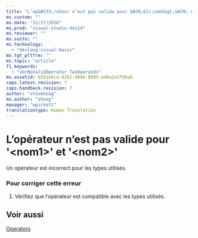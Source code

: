 ```yaml
---
title: "L’op&#233;rateur n’est pas valide pour &#39;&lt;nom1&gt;&#39; et &#39;&lt;nom2&gt;&#39; | Microsoft Docs"
ms.custom: ""
ms.date: "11/17/2016"
ms.prod: "visual-studio-dev14"
ms.reviewer: ""
ms.suite: ""
ms.technology: 
  - "devlang-visual-basic"
ms.tgt_pltfrm: ""
ms.topic: "article"
f1_keywords: 
  - "vbrNoValidOperator_TwoOperands"
ms.assetid: b2b1e6ce-d262-4644-8085-e48a2e2f06a6
caps.latest.revision: 7
caps.handback.revision: 7
author: "stevehoag"
ms.author: "shoag"
manager: "wpickett"
translationtype: Human Translation
---
```

# L’op&#233;rateur n’est pas valide pour &#39;&lt;nom1&gt;&#39; et &#39;&lt;nom2&gt;&#39;
Un opérateur est incorrect pour les types utilisés.  
  
### Pour corriger cette erreur  
  
1.  Vérifiez que l’opérateur est compatible avec les types utilisés.  
  
## Voir aussi  
 [Operators](../../visual-basic/language-reference/operators/index.md)